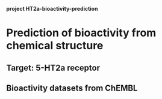 **project HT2a-bioactivity-prediction**
# Prediction of bioactivity from chemical structure 
## Target: 5-HT2a receptor
## Bioactivity datasets from ChEMBL
